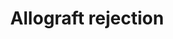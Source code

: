 ---
annotations:
- id: PW:0000235
  parent: regulatory pathway
  type: Pathway Ontology
  value: adaptive immune response pathway
- id: PW:0001025
  parent: disease pathway
  type: Pathway Ontology
  value: allograft rejection pathway
- id: PW:0000013
  parent: disease pathway
  type: Pathway Ontology
  value: disease pathway
authors:
- Nsalomonis
- MaintBot
- DMicael
- Ddigles
- Khanspers
- Mkutmon
- MirellaKalafati
- AlexanderPico
- Fehrhart
- DeSl
- Eweitz
- Susan
- Egonw
citedin:
- link: PMC9312476
  title: Immunomodulation of Pluripotent Stem Cell-Derived Mesenchymal Stem Cells
    in Rotator Cuff Tears Model (2022)
- link: PMC9138293
  title: 'An NF-κB- and Therapy-Related Regulatory Network in Glioma: A Potential
    Mechanism of Action for Natural Antiglioma Agents (2022)'
- link: PMC8751594
  title: DNA methylation of ARHGAP30 is negatively associated with ARHGAP30 expression
    in lung adenocarcinoma, which reduces tumor immunity and is detrimental to patient
    survival (2021)
- link: PMC8083324
  title: Bioinformatics and system biology approach to identify the influences of
    SARS-CoV-2 infections to idiopathic pulmonary fibrosis and chronic obstructive
    pulmonary disease patients (2021)
- link: PMC7702209
  title: LMWF5A suppresses cytokine release by modulating select inflammatory transcription
    factor activity in stimulated PBMC (2020)
- link: PMC7339012
  title: Hematopoietic stem-cell senescence and myocardial repair - Coronary artery
    disease genotype/phenotype analysis of post-MI myocardial regeneration response
    induced by CABG/CD133+ bone marrow hematopoietic stem cell treatment in RCT PERFECT
    Phase 3 (2020)
- link: 10.1016/j.compbiomed.2021.104243
  title: Construction and analysis of protein-protein interaction network of non-alcoholic
    fatty liver disease
- link: PMC12034122
  title: Characterization and comparative profiling of piRNAs in serum biopsies of
    pediatric Wilms tumor patients (2025)
- link: PMC4599789
  title: The impact of PPARα activation on whole genome gene expression in human precision
    cut liver slices (2015)
- link: PMC12323659
  title: Decoding the transcriptome from bulk RNA of infection-naïve versus imprinted
    patients with SARS-CoV-2 Omicron B.1.1.529 (2025)
communities:
- ONTOX
description: This pathway illustrates molecular interactions involved in the fundamental
  adaptive immune response for allograft destruction. This pathway was adapted in
  large part from [KEGG](http://www.genome.jp/kegg/pathway/hsa/hsa05330.html). In
  the initial step of this diagram, antigen presenting cells (APC's), either those
  from the donor (direct pathway) or from the recipient (indirect pathway) activate
  naive t cells leading to both CD8+ and CD4+ T cell maturation. CD8+ stimulated T
  cells lead to apoptosis of the allograft donor cells whereas CD4+ T cells differentiate
  into TH1, TH2, T17, and Treg cells. Activated TH1 produces TNFA and NO and damages
  donor graft cells by cytotoxicity. TH2 cell activates B cells. Activated B cells
  lead to plasma cell formation followed by IgG antibodies and the complement cascade
  pathway in acute antibody-mediated rejection (AMR) and chronic AMR with C3 being
  the therapeutic target. Exogenous treatment with YCF inhibits C3, thus preventing
  AMR. Eculizumab binds to C5 which prevent C5a production and the membrane attack
  complex.  C3a and C35 act as potent chemotactic factors, promoting the infiltration
  of pro-inflammatory cells. Belatacept inhibits CD80/86 binding to CD28. Corticosteroids
  inhibit pro-inflammatory cytokines. Corticosteroids contribute to immune suppression
  such as CTLA4 which inhibits T-cell activation.  Proteins on this pathway have targeted
  assays available via the [CPTAC Assay Portal](https://assays.cancer.gov/available_assays?wp_id=WP2328)
last-edited: 2025-02-26
ndex: 4af9fe3e-8b64-11eb-9e72-0ac135e8bacf
organisms:
- Homo sapiens
redirect_from:
- /index.php/Pathway:WP2328
- /instance/WP2328
- /instance/WP2328_r136877
revision: r136877
schema-jsonld:
- '@context': https://schema.org/
  '@id': https://wikipathways.github.io/pathways/WP2328.html
  '@type': Dataset
  creator:
    '@type': Organization
    name: WikiPathways
  description: This pathway illustrates molecular interactions involved in the fundamental
    adaptive immune response for allograft destruction. This pathway was adapted in
    large part from [KEGG](http://www.genome.jp/kegg/pathway/hsa/hsa05330.html). In
    the initial step of this diagram, antigen presenting cells (APC's), either those
    from the donor (direct pathway) or from the recipient (indirect pathway) activate
    naive t cells leading to both CD8+ and CD4+ T cell maturation. CD8+ stimulated
    T cells lead to apoptosis of the allograft donor cells whereas CD4+ T cells differentiate
    into TH1, TH2, T17, and Treg cells. Activated TH1 produces TNFA and NO and damages
    donor graft cells by cytotoxicity. TH2 cell activates B cells. Activated B cells
    lead to plasma cell formation followed by IgG antibodies and the complement cascade
    pathway in acute antibody-mediated rejection (AMR) and chronic AMR with C3 being
    the therapeutic target. Exogenous treatment with YCF inhibits C3, thus preventing
    AMR. Eculizumab binds to C5 which prevent C5a production and the membrane attack
    complex.  C3a and C35 act as potent chemotactic factors, promoting the infiltration
    of pro-inflammatory cells. Belatacept inhibits CD80/86 binding to CD28. Corticosteroids
    inhibit pro-inflammatory cytokines. Corticosteroids contribute to immune suppression
    such as CTLA4 which inhibits T-cell activation.  Proteins on this pathway have
    targeted assays available via the [CPTAC Assay Portal](https://assays.cancer.gov/available_assays?wp_id=WP2328)
  keywords:
  - ABCB1
  - AGTR1
  - BHMT2
  - BOLA class I histocompatibility antigen
  - Basiliximab
  - Belatacept
  - C1QA
  - C1QB
  - C1QC
  - C2
  - C3
  - C4A
  - C4B
  - C5
  - C6
  - C7
  - C8A
  - C8B
  - C9
  - CASP3
  - CASP7
  - CASP8
  - CASP9
  - CCL19
  - CCL21
  - CD28
  - CD40
  - CD40LG
  - CD55
  - CD80
  - CD86
  - COL5
  - CSNK2A2
  - CTLA4
  - CXCL11
  - CXCL12
  - CXCL13
  - CXCL9
  - CXCR5
  - Cell adhesion molecules (CAMs)
  - Ciclosporin
  - Daclizumab
  - ECULIZUMAB
  - FAS
  - FASLG
  - FOXP3
  - Fenofibrate
  - GABPA
  - GDNF
  - GNLY
  - GZMB
  - HARS
  - HLA-A
  - HLA-B
  - HLA-C
  - HLA-DMA
  - HLA-DMB
  - HLA-DOA
  - HLA-DOB
  - HLA-DPA1
  - HLA-DPB1
  - HLA-DQA1
  - HLA-DQA2
  - HLA-DQB1
  - HLA-DRA
  - HLA-DRB1
  - HLA-DRB3
  - HLA-DRB4
  - HLA-DRB5
  - HLA-E
  - HLA-F
  - HLA-G
  - IFNG
  - IL10
  - IL12A
  - IL12B
  - IL13
  - IL17A
  - IL1A
  - IL1B
  - IL2
  - IL21
  - IL22
  - IL2RA
  - IL4
  - IL5
  - IL8
  - LRRK2
  - MICA
  - Methylprednisolone
  - Nitric oxide
  - PDGFRA
  - PECR
  - PRF1
  - PRKCZ
  - Prednisone
  - STAT1
  - Sirolimus
  - TGFB1
  - TNF
  - TRAV
  - TRBV
  - TUBA1B
  - Tacrolimus
  - VEGFA
  - VIM
  - immunoglobulin heavy chain
  license: CC0
  name: Allograft rejection
seo: CreativeWork
title: Allograft rejection
wpid: WP2328
---